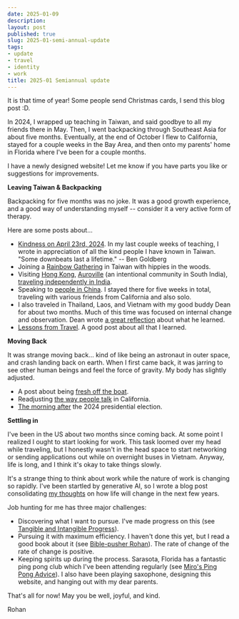 ```yaml
---
date: 2025-01-09
description:
layout: post
published: true
slug: 2025-01-semi-annual-update
tags:
- update
- travel
- identity
- work
title: 2025-01 Semiannual update
---
```

It is that time of year! Some people send Christmas cards, I send this blog post :D.

In 2024, I wrapped up teaching in Taiwan, and said goodbye to all my friends there in May. Then, I went backpacking through Southeast Asia for about five months. Eventually, at the end of October I flew to California, stayed for a couple weeks in the Bay Area, and then onto my parents' home in Florida where I've been for a couple months.

I have a newly designed website! Let me know if you have parts you like or suggestions for improvements.

**Leaving Taiwan & Backpacking**

Backpacking for five months was no joke. It was a good growth experience, and a good way of understanding myself -- consider it a very active form of therapy.

Here are some posts about...
- [Kindness on April 23rd, 2024](https://www.rohanprasad.org/blog/2024/2024-04-kindness-on-april-23rd-2024/). In my last couple weeks of teaching, I wrote in appreciation of all the kind people I have known in Taiwan. "Some downbeats last a lifetime." -- Ben Goldberg
- Joining a [Rainbow Gathering](https://www.rohanprasad.org/blog/2024/2024-04-taiwan-rainbow-gathering-2024/) in Taiwan with hippies in the woods.
- Visiting [Hong Kong](https://www.rohanprasad.org/blog/2024/2024-05-homg-kong/), [Auroville](https://www.rohanprasad.org/blog/2024/2024-05-auroville/) (an intentional community in South India), [traveling independently in India](https://www.rohanprasad.org/blog/2024/2024-06-indian-independence/).
- Speaking to [people in China](https://www.rohanprasad.org/blog/2024/2024-07-one-month-in-china/). I stayed there for five weeks in total, traveling with various friends from California and also solo.
- I also traveled in Thailand, Laos, and Vietnam with my good buddy Dean for about two months. Much of this time was focused on internal change and observation. Dean wrote [a great reflection](https://open.substack.com/pub/urbananimal/p/the-philosophy-paper-that-haunted?r=b6zju&utm_medium=ios) about what he learned.
- [Lessons from Travel](https://www.rohanprasad.org/blog/2024/2024-11-lessons-from-travel/). A good post about all that I learned.

**Moving Back**

It was strange moving back... kind of like being an astronaut in outer space, and crash landing back on earth. When I first came back, it was jarring to see other human beings and feel the force of gravity. My body has slightly adjusted.
- A post about being [fresh off the boat](https://www.rohanprasad.org/blog/2024/2024-11-reverse-culture-shock/).
- Readjusting [the way people talk](https://www.rohanprasad.org/blog/2024/2024-11-speaking-plainly/) in California.
- [The morning after](https://www.rohanprasad.org/blog/2024/2024-11-the-morning-after/) the 2024 presidential election.

**Settling in**

I've been in the US about two months since coming back. At some point I realized I ought to start looking for work. This task loomed over my head while traveling, but I honestly wasn't in the head space to start networking or sending applications out while on overnight buses in Vietnam. Anyway, life is long, and I think it's okay to take things slowly.

It's a strange thing to think about work while the nature of work is changing so rapidly. I've been startled by generative AI, so I wrote a blog post consolidating [my thoughts](https://www.rohanprasad.org/blog/2025/2025-01-the-future-of-work/) on how life will change in the next few years.

Job hunting for me has three major challenges:
- Discovering what I want to pursue. I've made progress on this (see [Tangible and Intangible Progress](https://www.rohanprasad.org/blog/2025/2025-01-tangible-and-intangible-progress/)).
- Pursuing it with maximum efficiency. I haven't done this yet, but I read a good book about it (see [Bible-pusher Rohan](https://www.rohanprasad.org/blog/2024/2024-12-stickers-hope-and-change-and-bible/)). The rate of change of the rate of change is positive.
- Keeping spirits up during the process. Sarasota, Florida has a fantastic ping pong club which I've been attending regularly (see [Miro's Ping Pong Advice](https://www.rohanprasad.org/blog/2025/2025-01-miros-ping-pong-advice/)). I also have been playing saxophone, designing this website, and hanging out with my dear parents.

That's all for now! May you be well, joyful, and kind.

Rohan

